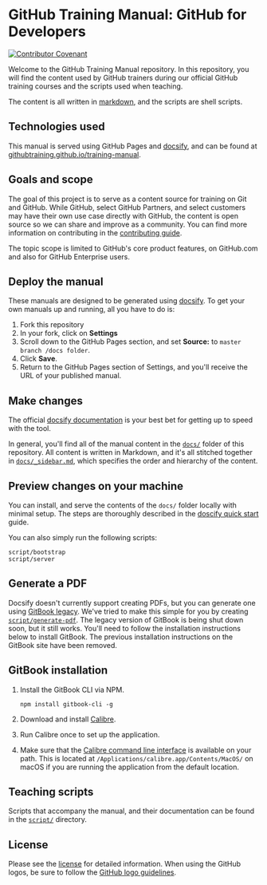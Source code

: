 # GitHub Training Manual: GitHub for Developers

[![Contributor Covenant](https://img.shields.io/badge/Contributor%20Covenant-v2.0%20adopted-ff69b4.svg)](code_of_conduct.md)

Welcome to the GitHub Training Manual repository. In this repository, you will find the content used by GitHub trainers during our official GitHub training courses and the scripts used when teaching.

The content is all written in [markdown](https://github.github.com/gfm/), and the scripts are shell scripts.

## Technologies used

This manual is served using GitHub Pages and [docsify](https://docsify.js.org), and can be found at [githubtraining.github.io/training-manual](https://githubtraining.github.io/training-manual/#/).

## Goals and scope

The goal of this project is to serve as a content source for training on Git and GitHub. While GitHub, select GitHub Partners, and select customers may have their own use case directly with GitHub, the content is open source so we can share and improve as a community. You can find more information on contributing in the [contributing guide](CONTRIBUTING.md).

The topic scope is limited to GitHub's core product features, on GitHub.com and also for GitHub Enterprise users.

## Deploy the manual

These manuals are designed to be generated using [docsify](https://docsify.js.org). To get your own manuals up and running, all you have to do is:

1. Fork this repository
2. In your fork, click on **Settings**
3. Scroll down to the GitHub Pages section, and set **Source:** to `master branch /docs folder`.
4. Click **Save**.
5. Return to the GitHub Pages section of Settings, and you'll receive the URL of your published manual.

## Make changes

The official [docsify documentation](https://docsify.js.org/#/?id=docsify) is your best bet for getting up to speed with the tool.

In general, you'll find all of the manual content in the [`docs/`](docs/) folder of this repository. All content is written in Markdown, and it's all stitched together in [`docs/_sidebar.md`](docs/_sidebar.md), which specifies the order and hierarchy of the content.

## Preview changes on your machine

You can install, and serve the contents of the `docs/` folder locally with minimal setup. The steps are thoroughly described in the [doscify quick start](https://docsify.js.org/#/quickstart) guide.

You can also simply run the following scripts:

```shell
script/bootstrap
script/server
```

## Generate a PDF

Docsify doesn't currently support creating PDFs, but you can generate one using [GitBook legacy](https://docs.gitbook.com/resources/gitbook-legacy). We've tried to make this simple for you by creating [`script/generate-pdf`](script/generate-pdf).  The legacy version of GitBook is being shut down soon, but it still works.  You'll need to follow the installation instructions below to install GitBook.  The previous installation instructions on the GitBook site have been removed.

## GitBook installation

1. Install the GitBook CLI via NPM.

   ```shell
   npm install gitbook-cli -g
   ```

1. Download and install [Calibre](https://calibre-ebook.com/download).

1. Run Calibre once to set up the application.

1. Make sure that the [Calibre command line interface](https://manual.calibre-ebook.com/generated/en/cli-index.html) is available on your path.  This is located at `/Applications/calibre.app/Contents/MacOS/` on macOS if you are running the application from the default location.

## Teaching scripts

Scripts that accompany the manual, and their documentation can be found in the [`script/`](script/) directory.

## License

Please see the [license](LICENSE) for detailed information. When using the GitHub logos, be sure to follow the [GitHub logo guidelines](https://github.com/logos).

